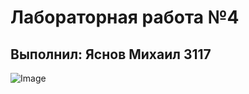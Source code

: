 # Лабораторная работа №4
## Выполнил: Яснов Михаил З117

![Image](https://static.wikia.nocookie.net/test1666/images/c/c9/T8vlSlTOp3o.jpg/revision/latest?cb=20171017123525&path-prefix=ru)
